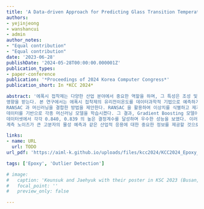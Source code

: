 ```yaml
---
title: 'A Data-driven Approach for Predicting Glass Transition Temperature of Epoxy Polymers'
authors:
- yejinjeong
- wanshancui
- admin
author_notes:
- "Equal contribution"
- "Equal contribution"
date: '2023-06-28'
publishDate: '2024-05-28T00:00:00.000001Z'
publication_types:
- paper-conference
publication: '*Proceedings of 2024 Korea Computer Congress*'
publication_short: In *KCC 2024*

abstract: '에폭시 접착제는 다양한 산업 분야에서 중요한 역할을 하며, 그 특성은 조성 및 경화 조건에 따라 크게
영향을 받는다. 본 연구에서는 에폭시 접착제의 유리전이온도를 데이터과학적 기법으로 예측하기 위해
RANSAC 과 머신러닝을 결합한 방법을 제안한다. RANSAC 을 활용하여 이상치를 식별하고 제거한 후, 실험
데이터를 기반으로 각종 머신러닝 모델을 학습시켰다. 그 결과, Gradient Boosting 모델이 학습 및 테스트
데이터셋에서 각각 0.840, 0.839 의 높은 결정계수를 달성하며 우수한 성능을 보였다. 이러한 연구 결과는
계측 노이즈가 큰 고분자의 물성 예측과 같은 산업적 응용에 대한 중요한 정보를 제공할 것으로 기대된다.'

links:
- name: URL
  url: TODO
url_pdf: 'https://aiml-k.github.io/uploads/files/kcc2024/KCC2024_Epoxy_JCL.pdf'

tags: ['Epoxy', 'Outlier Detection']

# image:
#   caption: 'Keunsuk and Jaehyuk with their poster in KSC 2023 (Busan, South Korea)'
#   focal_point: ''
#   preview_only: false

---
```

